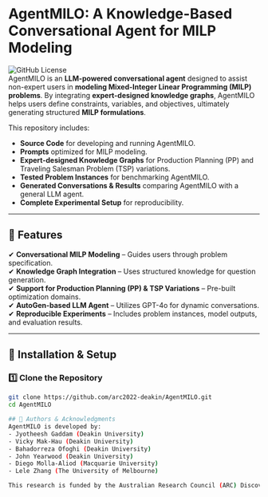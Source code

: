 # AgentMILO: A Knowledge-Based Conversational Agent for MILP Modeling

![GitHub License](https://img.shields.io/badge/license-MIT-blue.svg)  
AgentMILO is an **LLM-powered conversational agent** designed to assist non-expert users in **modeling Mixed-Integer Linear Programming (MILP) problems**. By integrating **expert-designed knowledge graphs**, AgentMILO helps users define constraints, variables, and objectives, ultimately generating structured **MILP formulations**.

This repository includes:
- **Source Code** for developing and running AgentMILO.
- **Prompts** optimized for MILP modeling.
- **Expert-designed Knowledge Graphs** for Production Planning (PP) and Traveling Salesman Problem (TSP) variations.
- **Tested Problem Instances** for benchmarking AgentMILO.
- **Generated Conversations & Results** comparing AgentMILO with a general LLM agent.
- **Complete Experimental Setup** for reproducibility.

---

## 📌 Features
✔ **Conversational MILP Modeling** – Guides users through problem specification.  
✔ **Knowledge Graph Integration** – Uses structured knowledge for question generation.  
✔ **Support for Production Planning (PP) & TSP Variations** – Pre-built optimization domains.  
✔ **AutoGen-based LLM Agent** – Utilizes GPT-4o for dynamic conversations.  
✔ **Reproducible Experiments** – Includes problem instances, model outputs, and evaluation results.  

---

## 🚀 Installation & Setup
### **1️⃣ Clone the Repository**
```bash
git clone https://github.com/arc2022-deakin/AgentMILO.git
cd AgentMILO

## 👥 Authors & Acknowledgments
AgentMILO is developed by:
- Jyotheesh Gaddam (Deakin University)
- Vicky Mak-Hau (Deakin University)
- Bahadorreza Ofoghi (Deakin University)
- John Yearwood (Deakin University)
- Diego Molla-Aliod (Macquarie University)
- Lele Zhang (The University of Melbourne)

This research is funded by the Australian Research Council (ARC) Discovery Project DP220101925. We also acknowledge Deakin University, Macquarie University, and The University of Melbourne for providing essential resources.
